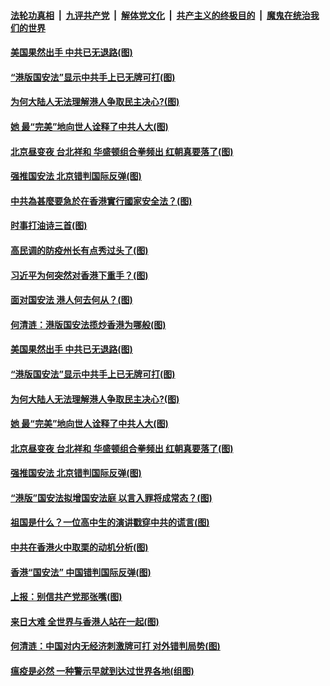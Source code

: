 ####  [法轮功真相](../../../../basic/blob/master/README.md?t=05290531) &nbsp;|&nbsp; [九评共产党](../../../../9ping.md/blob/master/README.md?t=05290531) &nbsp;|&nbsp; [解体党文化](../../../../jtdwh.md/blob/master/README.md?t=05290531)  &nbsp;|&nbsp; [共产主义的终极目的](../../../../gczydzjmd.md/blob/master/README.md?t=05290531) &nbsp;|&nbsp; [魔鬼在统治我们的世界](../../../../mgztzwmdsj.md/blob/master/README.md?t=05290531) 

#### [美国果然出手 中共已无退路(图)](../pages/p4/934687.md?t=05290531) 

#### [“港版国安法”显示中共手上已无牌可打(图)](../pages/p4/934582.md?t=05290531) 

#### [为何大陆人无法理解港人争取民主决心?(图)](../pages/p4/934572.md?t=05290531) 

#### [她 最“完美”地向世人诠释了中共人大(图)](../pages/p4/934548.md?t=05290531) 

#### [北京昼变夜 台北祥和 华盛顿组合拳频出 红朝真要落了(图)](../pages/p4/934567.md?t=05290531) 

#### [强推国安法 北京错判国际反弹(图)](../pages/p4/934559.md?t=05290531) 

#### [中共為甚麼要急於在香港實行國家安全法？(图)](../pages/p4/934774.md?t=05290531) 

#### [时事打油诗三首(图)](../pages/p4/934713.md?t=05290531) 

#### [高民调的防疫州长有点秀过头了(图)](../pages/p4/934706.md?t=05290531) 

#### [习近平为何突然对香港下重手？(图)](../pages/p4/934697.md?t=05290531) 

#### [面对国安法 港人何去何从？(图)](../pages/p4/934690.md?t=05290531) 

#### [何清涟：港版国安法揽炒香港为哪般(图)](../pages/p4/934688.md?t=05290531) 

#### [美国果然出手 中共已无退路(图)](../pages/p4/934687.md?t=05290531) 

#### [“港版国安法”显示中共手上已无牌可打(图)](../pages/p4/934582.md?t=05290531) 

#### [为何大陆人无法理解港人争取民主决心?(图)](../pages/p4/934572.md?t=05290531) 

#### [她 最“完美”地向世人诠释了中共人大(图)](../pages/p4/934548.md?t=05290531) 

#### [北京昼变夜 台北祥和 华盛顿组合拳频出 红朝真要落了(图)](../pages/p4/934567.md?t=05290531) 

#### [强推国安法 北京错判国际反弹(图)](../pages/p4/934559.md?t=05290531) 

#### [“港版”国安法拟增国安法庭 以言入罪将成常态？(图)](../pages/p4/934558.md?t=05290531) 

#### [祖国是什么？一位高中生的演讲戳穿中共的谎言(图)](../pages/p4/934497.md?t=05290531) 

#### [中共在香港火中取栗的动机分析(图)](../pages/p4/934455.md?t=05290531) 

#### [香港“国安法” 中国错判国际反弹(图)](../pages/p4/934453.md?t=05290531) 

#### [上报：别信共产党那张嘴(图)](../pages/p4/934452.md?t=05290531) 

#### [来日大难 全世界与香港人站在一起(图)](../pages/p4/934448.md?t=05290531) 

#### [何清涟：中国对内无经济刺激牌可打 对外错判局势(图)](../pages/p4/934440.md?t=05290531) 

#### [瘟疫是必然 一种警示早就到达过世界各地(组图)](../pages/p4/934381.md?t=05290531) 

